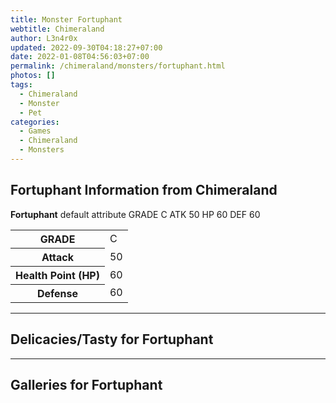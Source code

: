 ```yaml
---
title: Monster Fortuphant
webtitle: Chimeraland
author: L3n4r0x
updated: 2022-09-30T04:18:27+07:00
date: 2022-01-08T04:56:03+07:00
permalink: /chimeraland/monsters/fortuphant.html
photos: []
tags:
  - Chimeraland
  - Monster
  - Pet
categories:
  - Games
  - Chimeraland
  - Monsters
---
```


<section id="bootstrap-wrapper"><link rel="stylesheet" href="https://cdn.statically.io/gh/dimaslanjaka/Web-Manajemen/40ac3225/css/bootstrap-4.5-wrapper.css"/><h2>Fortuphant Information from Chimeraland</h2><p><b>Fortuphant</b> default attribute GRADE C ATK 50 HP 60 DEF 60<table><tr><th>GRADE</th><td>C</td></tr><tr><th>Attack</th><td>50</td></tr><tr><th>Health Point (HP)</th><td>60</td></tr><tr><th>Defense</th><td>60</td></tr></table></p><hr/><h2>Delicacies/Tasty for Fortuphant</h2><hr/><div id="gallery"><h2>Galleries for Fortuphant</h2><div class="row"></div></div></section>